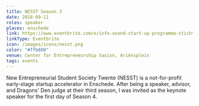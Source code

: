 ```yaml
---
title: NESST Season 3
date: 2018-09-11
roles: speaker
places: enschede
link: https://www.eventbrite.com/e/info-avond-start-up-programma-stichting-nesst-tickets-48331507841?aff=website
linkType: Eventbrite
icon: /images/icons/nesst.png
color: "#ffb600"
venue: Center for Entrepreneurship Saxion, Ariënsplein
tags: events
---
```


New Entrepreneurial Student Society Twente (NESST) is a not-for-profit early-stage startup accelerator in Enschede. After being a speaker, advisor, and Dragons' Den judge at their third season, I was invited as the keynote speaker for the first day of Season 4.